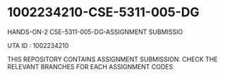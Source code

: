 # 1002234210-CSE-5311-005-DG
HANDS-ON-2
CSE-5311-005-DG-ASSIGNMENT SUBMISSIO

UTA ID : 1002234210

THIS REPOSITORY CONTAINS ASSIGNMENT SUBMISSION. CHECK THE RELEVANT BRANCHES FOR EACH ASSIGNMENT CODES
